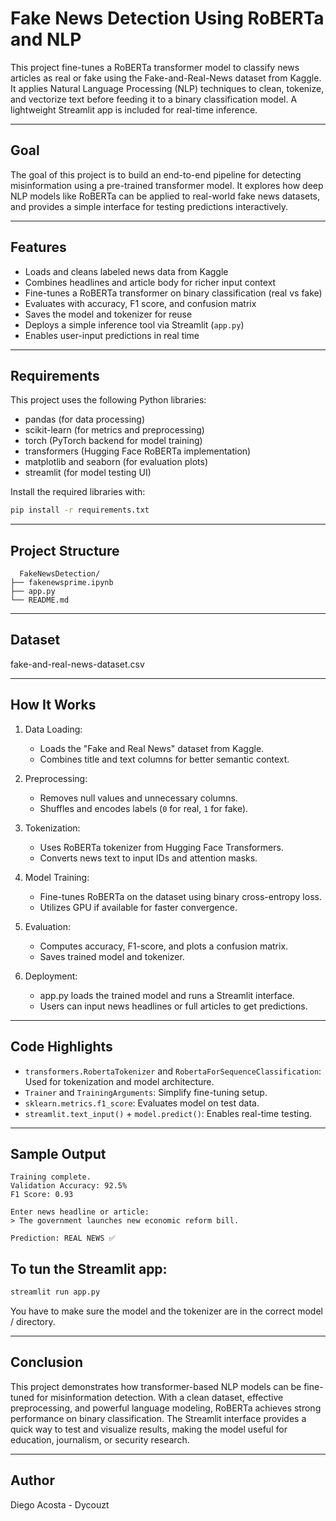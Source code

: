 # Fake News Detection Using RoBERTa and NLP

This project fine-tunes a RoBERTa transformer model to classify news articles as real or fake using the Fake-and-Real-News dataset from Kaggle. It applies Natural Language Processing (NLP) techniques to clean, tokenize, and vectorize text before feeding it to a binary classification model. A lightweight Streamlit app is included for real-time inference.

---

## Goal

The goal of this project is to build an end-to-end pipeline for detecting misinformation using a pre-trained transformer model. It explores how deep NLP models like RoBERTa can be applied to real-world fake news datasets, and provides a simple interface for testing predictions interactively.

---

## Features

- Loads and cleans labeled news data from Kaggle
- Combines headlines and article body for richer input context
- Fine-tunes a RoBERTa transformer on binary classification (real vs fake)
- Evaluates with accuracy, F1 score, and confusion matrix
- Saves the model and tokenizer for reuse
- Deploys a simple inference tool via Streamlit (`app.py`)
- Enables user-input predictions in real time

---

## Requirements

This project uses the following Python libraries:
- pandas (for data processing)
- scikit-learn (for metrics and preprocessing)
- torch (PyTorch backend for model training)
- transformers (Hugging Face RoBERTa implementation)
- matplotlib and seaborn (for evaluation plots)
- streamlit (for model testing UI)

Install the required libraries with:

```bash
pip install -r requirements.txt
```

---

## Project Structure

```plaintext
  FakeNewsDetection/
├── fakenewsprime.ipynb
├── app.py
└── README.md 
```      

---

## Dataset

fake-and-real-news-dataset.csv

---

## How It Works

1. Data Loading:
   - Loads the "Fake and Real News" dataset from Kaggle.
   - Combines title and text columns for better semantic context.

2. Preprocessing:
   - Removes null values and unnecessary columns.
   - Shuffles and encodes labels (`0` for real, `1` for fake).

3. Tokenization:
   - Uses RoBERTa tokenizer from Hugging Face Transformers.
   - Converts news text to input IDs and attention masks.

4. Model Training:
   - Fine-tunes RoBERTa on the dataset using binary cross-entropy loss.
   - Utilizes GPU if available for faster convergence.

5. Evaluation:
   - Computes accuracy, F1-score, and plots a confusion matrix.
   - Saves trained model and tokenizer.

6. Deployment:
   - app.py loads the trained model and runs a Streamlit interface.
   - Users can input news headlines or full articles to get predictions.

---

## Code Highlights

- `transformers.RobertaTokenizer` and `RobertaForSequenceClassification`: Used for tokenization and model architecture.
- `Trainer` and `TrainingArguments`: Simplify fine-tuning setup.
- `sklearn.metrics.f1_score`: Evaluates model on test data.
- `streamlit.text_input()` + `model.predict()`: Enables real-time testing.

---

## Sample Output

```plaintext
Training complete.
Validation Accuracy: 92.5%
F1 Score: 0.93

Enter news headline or article:
> The government launches new economic reform bill.

Prediction: REAL NEWS ✅
```

## To tun the Streamlit app:

```bash
streamlit run app.py
```

You have to make sure the model and the tokenizer are in the correct model / directory.

---

## Conclusion

This project demonstrates how transformer-based NLP models can be fine-tuned for misinformation detection. With a clean dataset, effective preprocessing, and powerful language modeling, RoBERTa achieves strong performance on binary classification. The Streamlit interface provides a quick way to test and visualize results, making the model useful for education, journalism, or security research.

---

## Author

Diego Acosta - Dycouzt
